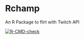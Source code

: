 # Rchamp
An R Package to flirt with Twitch API


 <!-- badges: start -->
  [![R-CMD-check](https://github.com/DonkeyBrainz/Rchamp/actions/workflows/R-CMD-check.yaml/badge.svg)](https://github.com/DonkeyBrainz/Rchamp/actions/workflows/R-CMD-check.yaml)
  <!-- badges: end -->